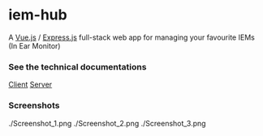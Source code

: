 # iem-hub
A [Vue.js](https://vuejs.org/v2/guide/index.html) / [Express.js](https://expressjs.com/) full-stack web app for managing your favourite IEMs (In Ear Monitor)

### See the technical documentations
[Client](./client/README.md)
[Server](./server/README.md)

### Screenshots
./Screenshot_1.png
./Screenshot_2.png
./Screenshot_3.png

